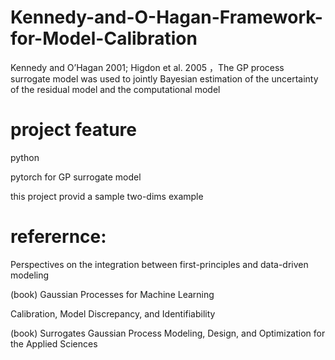 # Kennedy-and-O-Hagan-Framework-for-Model-Calibration
Kennedy and O’Hagan 2001; Higdon et al. 2005 ，The GP process surrogate model was used to jointly Bayesian estimation of the uncertainty of the residual model and the computational model

# project feature
python 

pytorch for GP surrogate model

this project provid a sample two-dims example

# referernce:

Perspectives on the integration between first-principles and data-driven modeling

(book) Gaussian Processes for Machine Learning 

Calibration, Model Discrepancy, and Identifiability

(book) Surrogates Gaussian Process Modeling, Design, and Optimization for the Applied Sciences   
